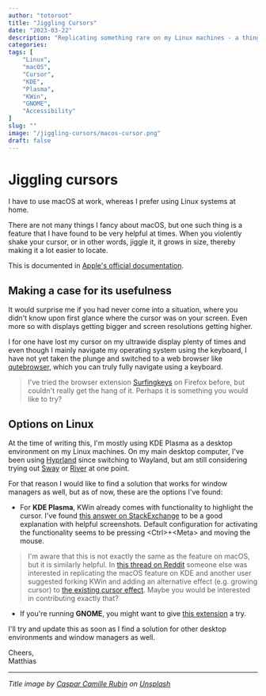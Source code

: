 ```yaml
---
author: "totoroot"
title: "Jiggling Cursors"
date: "2023-03-22"
description: "Replicating something rare on my Linux machines - a thing I like about macOS"
categories:
tags: [
    "Linux",
    "macOS",
    "Cursor",
    "KDE",
    "Plasma",
    "KWin",
    "GNOME",
    "Accessibility"
]
slug: ""
image: "/jiggling-cursors/macos-cursor.png"
draft: false
---
```


# Jiggling cursors

I have to use macOS at work, whereas I prefer using Linux systems at home.

There are not many things I fancy about macOS, but one such thing is a feature that I have found to be very helpful at times. When you violently shake your cursor, or in other words, jiggle it, it grows in size, thereby making it a lot easier to locate.

This is documented in [Apple's official documentation](https://support.apple.com/en-in/guide/mac-help/mchlp2920/mac).


## Making a case for its usefulness

It would surprise me if you had never come into a situation, where you didn't know upon first glance where the cursor was on your screen. Even more so with displays getting bigger and screen resolutions getting higher.

I for one have lost my cursor on my ultrawide display plenty of times and even though I mainly navigate my operating system using the keyboard, I have not yet taken the plunge and switched to a web browser like [qutebrowser](https://www.qutebrowser.org/), which you can truly fully navigate using a keyboard.

> I've tried the browser extension [Surfingkeys](https://github.com/brookhong/Surfingkeys) on Firefox before, but couldn't really get the hang of it. Perhaps it is something you would like to try?

## Options on Linux

At the time of writing this, I'm mostly using KDE Plasma as a desktop environment on my Linux machines. On my main desktop computer, I've been using [Hyprland](https://hyprland.org/) since switching to Wayland, but am still considering trying out [Sway](https://swaywm.org/) or [River](https://github.com/riverwm/river) at one point.

For that reason I would like to find a solution that works for window managers as well, but as of now, these are the options I've found:

- For **KDE Plasma**, KWin already comes with functionality to highlight the cursor. I've found [this answer on StackExchange](https://unix.stackexchange.com/a/570608) to be a good explanation with helpful screenshots. Default configuration for activating the functionality seems to be pressing \<Ctrl\>+\<Meta\> and moving the mouse.

> I'm aware that this is not exactly the same as the feature on macOS, but it is similarly helpful. In [this thread on Reddit](https://www.reddit.com/r/kde/comments/k62cxr/shake_to_find_pointer_alternative_for_kde/) someone else was interested in replicating the macOS feature on KDE and another user suggested forking KWin and adding an alternative effect (e.g. growing cursor) to [the existing cursor effect](https://github.com/KDE/kwin/tree/master/src/effects/trackmouse). Maybe you would be interested in contributing exactly that?

- If you're running **GNOME**, you might want to give [this extension](https://github.com/jeffchannell/jiggle) a try.

I'll try and update this as soon as I find a solution for other desktop environments and window managers as well.

Cheers,\
Matthias

---

*Title image by [Caspar Camille Rubin](https://unsplash.com/@casparrubin?utm_source=unsplash&utm_medium=referral&utm_content=creditCopyText) on [Unsplash](https://unsplash.com/photos/fPkvU7RDmCo?utm_source=unsplash&utm_medium=referral&utm_content=creditCopyText)*
